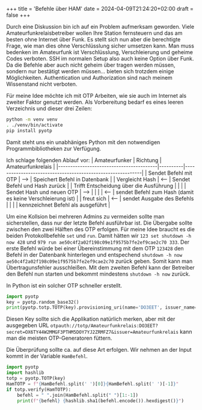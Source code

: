 +++
title = 'Befehle über HAM'
date = 2024-04-09T21:24:20+02:00
draft = false
+++

Durch eine Diskussion bin ich auf ein Problem aufmerksam geworden. Viele Amateurfunkrelaisbetreiber wollen Ihre Station fernsteuern und das am besten ohne Internet über Funk. Es stellt sich nun aber die berechtigte Frage, wie man dies ohne Verschlüsslung sicher umsetzen kann. Man muss bedenken im Amateurfunk ist Verschlüsslung, Verschleierung und geheime Codes verboten. SSH im normalen Setup also auch keine Option über Funk. Da die Befehle aber auch nicht geheim über tragen werden müssen, sondern nur bestätigt werden müssen... bieten sich trotzdem einige Möglichkeiten. Authentication und Authorization sind nach meinem Wissenstand nicht verboten.

Für meine Idee möchte ich mit OTP Arbeiten, wie sie auch im Internet als zweiter Faktor genutzt werden. Als Vorbereitung bedarf es eines leeren Verzeichnis und dieser drei Zeilen:
```bash
python -m venv venv
. ./venv/bin/activate
pip install pyotp
```
Damit steht uns ein unabhäniges Python mit den notwendigen Programmbibliotheken zur Verfügung. 

Ich schlage folgenden Ablauf vor:
| Amateurfunker                           | Richtung | Amateurfunkrelais                                          |
|-----------------------------------------|----------|------------------------------------------------------------|
| Sendet Befehl mit OTP                   | -->      | Speichert Befehl in Datenbank                              |
| Vergleicht Hash                         | <--      | Sendet Befehl und Hash zurück                              |
| Trifft Entscheidung über die Ausführung |          |                                                            |
| Sendet Hash und neuen OTP               | -->      |                                                            |
|                                         | <--      | sendet Befehl zum Hash (damit es keine Verschleierung ist) |
| freut sich                              | <--      | sendet Ausgabe des Befehls                                 |
|                                         |          | kennzeichnet Befehl als ausgeführt                         |

Um eine Kollsion bei mehreren Admins zu vermeiden sollte man sicherstellen, dass nur der letzte Befehl ausführbar ist. Die Übergabe sollte zwischen den zwei Hälften des OTP erfolgen. Für meine Idee braucht es die beiden Protokollbefehle `set` und `run`. Damit hätten wir `123 set shutdown -h now 428` und `979 run ae50c4f2a02f198c09e1f9575b7fe2ef9cae2c70 333`. Der erste Befehl würde bei einer Übereinstimmung mit dem OTP `123428` den Befehl in der Datenbank hinterlegen und entspechend `shutdown -h now ae50c4f2a02f198c09e1f9575b7fe2ef9cae2c70` zurück geben. Somit kann man Übertragunsfehler ausschleißen. Mit dem zweiten Befehl kann der Betreiber den Befehl nun starten und bekommt mindestens `shutdown -h now` zurück.

In Python ist ein solcher OTP schneller erstellt.
```python
import pyotp
key = pyotp.random_base32()
print(pyotp.totp.TOTP(key).provisioning_uri(name='DO3EET', issuer_name='Amateurfunkrelais'))
```
Diesen Key sollte sich die Applikation natürlich merken, aber mit der ausgegeben URL `otpauth://totp/Amateurfunkrelais:DO3EET?secret=OX6TY44W2MMGF3PTHM5DOY7YJ2ZRMFZ7&issuer=Amateurfunkrelais` kann man die meisten OTP-Generatoren füttern.

Die Überprüfung sollte ca. auf diese Art erfolgen. Wir nehmen an der Input kommt in der Variable `HamBefehl`.
```python
import pyotp
import hashlib
totp = pyotp.TOTP(key)
HamTOTP = f"{HamBefehl.split(' ')[0]}{HamBefehl.split(' ')[-1]}"
if totp.verify(HamTOTP):
    befehl = " ".join(HamBefehl.split(" ")[1:-1])
    print(f"{befehl} {hashlib.sha1(befehl.encode()).hexdigest()}")
```